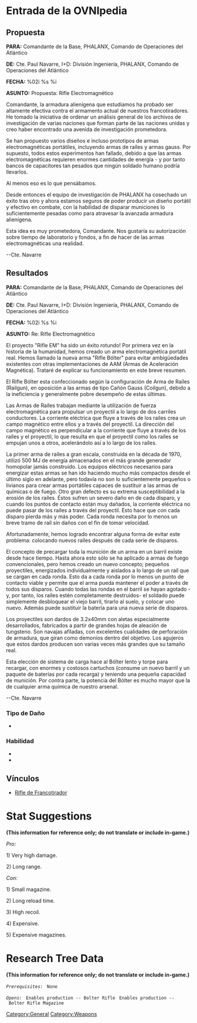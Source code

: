 # Entrada de la OVNIpedia

## Propuesta

**PARA:** Comandante de la Base, PHALANX, Comando de Operaciones del
Atlántico

**DE:** Cte. Paul Navarre, I+D: División Ingeniería, PHALANX, Comando de
Operaciones del Atlántico

**FECHA:** %02i %s %i

**ASUNTO:** Propuesta: Rifle Electromagnético

Comandante, la armadura alienígena que estudiamos ha probado ser
altamente efectiva contra el armamento actual de nuestros
francotiradores. He tomado la iniciativa de ordenar un análisis general
de los archivos de investigación de varias naciones que forman parte de
las naciones unidas y creo haber encontrado una avenida de investigación
prometedora.

Se han propuesto varios diseños e incluso prototipos de armas
electromagnéticas portátiles, incluyendo armas de raíles y armas gauss.
Por supuesto, todos estos experimentos han fallado, debido a que las
armas electromagnéticas requieren enormes cantidades de energía - y por
tanto bancos de capacitores tan pesados que ningún soldado humano podría
llevarlos.

Al menos eso es lo que pensábamos.

Desde entonces el equipo de investigación de PHALANX ha cosechado un
éxito tras otro y ahora estamos seguros de poder producir un diseño
portátil y efectivo en combate, con la habilidad de disparar municiones
lo suficientemente pesadas como para atravesar la avanzada armadura
alienígena.

Esta idea es muy prometedora, Comandante. Nos gustaría su autorización
sobre tiempo de laboratorio y fondos, a fin de hacer de las armas
electromagnéticas una realidad.

--Cte. Navarre

## Resultados

**PARA:** Comandante de la Base, PHALANX, Comando de Operaciones del
Atlántico

**DE:** Cte. Paul Navarre, I+D: División Ingeniería, PHALANX, Comando de
Operaciones del Atlántico

**FECHA:** %02i %s %i

**ASUNTO:** Re: Rifle Electromagnético

El proyecto "Rifle EM" ha sido un éxito rotundo! Por primera vez en la
historia de la humanidad, hemos creado un arma electromagnética portátil
real. Hemos llamado la nueva arma "Rifle Bólter" para evitar
ambigüedades existentes con otras implementaciones de AAM (Armas de
Aceleración Magnética). Trataré de explicar su funcionamiento en este
breve resumen.

El Rifle Bólter esta confeccionado según la configuración de Arma de
Raíles (Railgun), en oposición a las armas de tipo Cañón Gauss
(Coilgun), debido a la ineficiencia y generalmente pobre desempeño de
estas últimas.

Las Armas de Raíles trabajan mediante la utilización de fuerza
electromagnética para propulsar un proyectil a lo largo de dos carriles
conductores. La corriente eléctrica que fluye a través de los raíles
crea un campo magnético entre ellos y a través del proyectil. La
dirección del campo magnético es perpendicular a la corriente que fluye
a través de los raíles y el proyectil, lo que resulta en que el
proyectil como los raíles se empujan unos a otros, acelerándolo así a lo
largo de los raíles.

La primer arma de raíles a gran escala, construida en la década de 1970,
utilizó 500 MJ de energía almacenados en el más grande generador
homopolar jamás construido. Los equipos eléctricos necesarios para
energizar estas armas se han ido haciendo mucho más compactos desde el
último siglo en adelante, pero todavía no son lo suficientemente
pequeños o livianos para crear armas portátiles capaces de sustituir a
las armas de químicas o de fuego. Otro gran defecto es su extrema
susceptibilidad a la erosión de los raíles. Éstos sufren un severo daño
en de cada disparo, y cuando los puntos de contacto están muy dañados,
la corriente eléctrica no puede pasar de los raíles a través del
proyectil. Esto hace que con cada disparo pierda más y más poder. Cada
ronda necesita por lo menos un breve tramo de raíl sin daños con el fin
de tomar velocidad.

Afortunadamente, hemos logrado encontrar alguna forma de evitar este
problema: colocando nuevos raíles después de cada serie de disparos.

El concepto de precargar toda la munición de un arma en un barril existe
desde hace tiempo. Hasta ahora esto sólo se ha aplicado a armas de fuego
convencionales, pero hemos creado un nuevo concepto; pequeños
proyectiles, energizados individualmente y aislados a lo largo de un
raíl que se cargan en cada ronda. Esto da a cada ronda por lo menos un
punto de contacto viable y permite que el arma pueda mantener el poder a
través de todos sus disparos. Cuando todas las rondas en el barril se
hayan agotado -y, por tanto, los raíles estén completamente destruidos-
el soldado puede simplemente desbloquear el viejo barril, tirarlo al
suelo, y colocar uno nuevo. Además puede sustituir la batería para una
nueva serie de disparos.

Los proyectiles son dardos de 3.2x40mm con aletas especialmente
desarrollados, fabricados a partir de grandes hojas de aleación de
tungsteno. Son navajas afiladas, con excelentes cualidades de
perforación de armadura, que giran como demonios dentro del objetivo.
Los agujeros que estos dardos producen son varias veces más grandes que
su tamaño real.

Esta elección de sistema de carga hace al Bólter lento y torpe para
recargar, con enormes y costosos cartuchos (consume un nuevo barril y un
paquete de baterías por cada recarga) y teniendo una pequeña capacidad
de munición. Por contra parte, la potencia del Bólter es mucho mayor que
la de cualquier arma química de nuestro arsenal.

--Cte. Navarre

### Tipo de Daño

-

### Habilidad

-

-

## Vínculos

- [Rifle de Francotirador](Translation:sniper_txt/es "wikilink")

# Stat Suggestions

**(This information for reference only; do not translate or include
in-game.)**

*Pro:*

1\) Very high damage.

2\) Long range.

*Con:*

1\) Small magazine.

2\) Long reload time.

3\) High recoil.

4\) Expensive.

5\) Expensive magazines.

# Research Tree Data

**(This information for reference only; do not translate or include
in-game.)**

*`Prerequisites:`*
` None`

*`Opens:`*
` Enables production -- Bolter Rifle`
` Enables production -- Bolter Rifle Magazine`

[Category:General](Category:General "wikilink")
[Category:Weapons](Category:Weapons "wikilink")